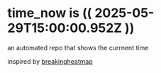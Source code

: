 # time_now is (( 2025-05-29T15:00:00.952Z ))

an automated repo that shows the currnent time

inspired by [breakingheatmap](https://github.com/breakingheatmap/breakingheatmap)